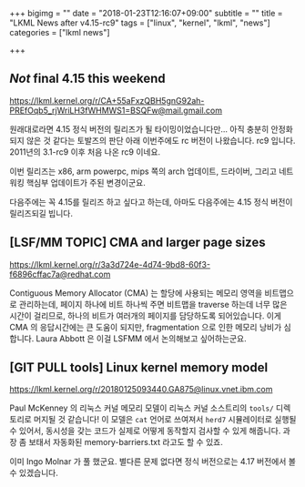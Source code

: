 +++
bigimg = ""
date = "2018-01-23T12:16:07+09:00"
subtitle = ""
title = "LKML News after v4.15-rc9"
tags = ["linux", "kernel", "lkml", "news"]
categories = ["lkml news"]

+++

*Not* final 4.15 this weekend
-----------------------------

https://lkml.kernel.org/r/CA+55aFxzQBH5gnG92ah-PREfOqb5_rjWriLH3fWHMWS1=BSQFw@mail.gmail.com

원래대로라면 4.15 정식 버전의 릴리즈가 될 타이밍이었습니다만...
아직 충분히 안정화 되지 않은 것 같다는 토발즈의 판단 아래 이번주에도 rc 버전이
나왔습니다.  rc9 입니다.
2011년의 3.1-rc9 이후 처음 나온 rc9 이네요.

이번 릴리즈는 x86, arm powerpc, mips 쪽의 arch 업데이트, 드라이버, 그리고
네트워킹 핵심부 업데이트가 주된 변경이군요.

다음주에는 꼭 4.15를 릴리즈 하고 싶다고 하는데, 아마도 다음주에는 4.15 정식
버전이 릴리즈되길 빕니다.


[LSF/MM TOPIC] CMA and larger page sizes
----------------------------------------

https://lkml.kernel.org/r/3a3d724e-4d74-9bd8-60f3-f6896cffac7a@redhat.com

Contiguous Memory Allocator (CMA) 는 할당에 사용되는 메모리 영역을 비트맵으로
관리하는데, 페이지 하나에 비트 하나씩 주면 비트맵을 traverse 하는데 너무 많은
시간이 걸리므로, 하나의 비트가 여러개의 페이지를 담당하도록 되어있습니다.
이게 CMA 의 응답시간에는 큰 도움이 되지만, fragmentation 으로 인한 메모리
낭비가 심합니다.  Laura Abbott 은 이걸 LSFMM 에서 논의해보고 싶어하는군요.


[GIT PULL tools] Linux kernel memory model
------------------------------------------

https://lkml.kernel.org/r/20180125093440.GA875@linux.vnet.ibm.com

Paul McKenney 의 리눅스 커널 메모리 모델이 리눅스 커널 소스트리의 `tools/`
디렉토리로 머지될 것 같습니다!
이 모델은 `cat` 언어로 쓰여져서 `herd7` 시뮬레이터로 실행될 수 있어서, 동시성을
갖는 코드가 실제로 어떻게 동작할지 검사할 수 있게 해줍니다.
과장 좀 보태서 자동화된 memory-barriers.txt 라고도 할 수 있죠.

이미 Ingo Molnar 가 풀 했군요.  별다른 문제 없다면 정식 버전으로는 4.17
버전에서 볼 수 있겠습니다.
